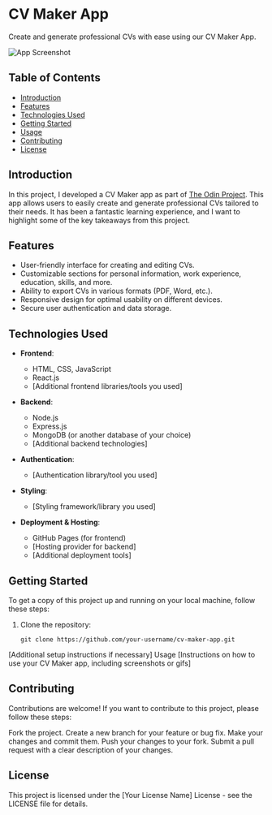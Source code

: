 # CV Maker App

Create and generate professional CVs with ease using our CV Maker App.

![App Screenshot](screenshot.png)

## Table of Contents

- [Introduction](#introduction)
- [Features](#features)
- [Technologies Used](#technologies-used)
- [Getting Started](#getting-started)
- [Usage](#usage)
- [Contributing](#contributing)
- [License](#license)

## Introduction

In this project, I developed a CV Maker app as part of [The Odin Project](https://www.theodinproject.com/). This app allows users to easily create and generate professional CVs tailored to their needs. It has been a fantastic learning experience, and I want to highlight some of the key takeaways from this project.

## Features

- User-friendly interface for creating and editing CVs.
- Customizable sections for personal information, work experience, education, skills, and more.
- Ability to export CVs in various formats (PDF, Word, etc.).
- Responsive design for optimal usability on different devices.
- Secure user authentication and data storage.

## Technologies Used

- **Frontend**:
  - HTML, CSS, JavaScript
  - React.js
  - [Additional frontend libraries/tools you used]

- **Backend**:
  - Node.js
  - Express.js
  - MongoDB (or another database of your choice)
  - [Additional backend technologies]

- **Authentication**:
  - [Authentication library/tool you used]

- **Styling**:
  - [Styling framework/library you used]

- **Deployment & Hosting**:
  - GitHub Pages (for frontend)
  - [Hosting provider for backend]
  - [Additional deployment tools]

## Getting Started

To get a copy of this project up and running on your local machine, follow these steps:

1. Clone the repository:

   ```shell
   git clone https://github.com/your-username/cv-maker-app.git
[Additional setup instructions if necessary]
Usage
[Instructions on how to use your CV Maker app, including screenshots or gifs]

## Contributing
Contributions are welcome! If you want to contribute to this project, please follow these steps:

Fork the project.
Create a new branch for your feature or bug fix.
Make your changes and commit them.
Push your changes to your fork.
Submit a pull request with a clear description of your changes.

## License
This project is licensed under the [Your License Name] License - see the LICENSE file for details.

